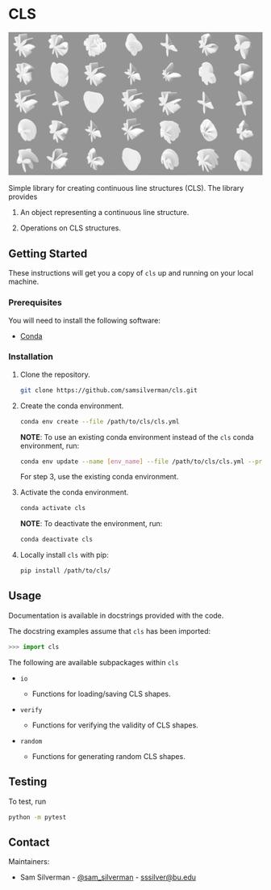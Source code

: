 # CLS

![cls Spashscreen](misc/images/splashscreen.jpeg)

Simple library for creating continuous line structures (CLS). The library provides

1. An object representing a continuous line structure.

2. Operations on CLS structures.

## Getting Started

These instructions will get you a copy of ``cls`` up and running on your local machine.

### Prerequisites

You will need to install the following software:

* [Conda](https://docs.conda.io/en/latest/)

### Installation

1. Clone the repository.

    ```bash
    git clone https://github.com/samsilverman/cls.git
    ```

2. Create the conda environment.

    ```bash
    conda env create --file /path/to/cls/cls.yml
    ```

    **NOTE**: To use an existing conda environment instead of the ``cls`` conda environment, run:

    ```bash
    conda env update --name [env_name] --file /path/to/cls/cls.yml --prune
    ```

    For step 3, use the existing conda environment.

3. Activate the conda environment.

    ```bash
    conda activate cls
    ```

    **NOTE**: To deactivate the environment, run:

    ```bash
    conda deactivate cls
    ```

4. Locally install ``cls`` with pip:

    ```bash
    pip install /path/to/cls/
    ```

## Usage

Documentation is available in docstrings provided with the code.

The docstring examples assume that ``cls`` has been imported:

```python
>>> import cls
```

The following are available subpackages within ``cls``

* ``io``
  * Functions for loading/saving CLS shapes.

* ``verify``
  * Functions for verifying the validity of CLS shapes.

* ``random``
  * Functions for generating random CLS shapes.

## Testing

To test, run

```bash
python -m pytest
```

## Contact

Maintainers:

* Sam Silverman - [@sam_silverman](https://twitter.com/sam_silverman) - [sssilver@bu.edu](mailto:sssilver@bu.edu)
